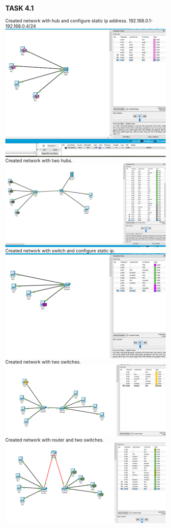 ## TASK 4.1

Created network with hub and configure static ip address.
192.168.0.1-192.168.0.4/24
![hub](https://github.com/Docker-Meds/DevOps_online_Vinnytsia_2021Q2/blob/Master/m4/task4.1/images/image_2021-03-30_11-09-38.png)
Created network with two hubs.
![hub2](https://github.com/Docker-Meds/DevOps_online_Vinnytsia_2021Q2/blob/Master/m4/task4.1/images/image_2021-03-30_11-19-50.png)
Created network with switch and configure static ip.
![switch](https://github.com/Docker-Meds/DevOps_online_Vinnytsia_2021Q2/blob/Master/m4/task4.1/images/image_2021-03-30_11-28-07.png)
Created network with two switches.
![switch2](https://github.com/Docker-Meds/DevOps_online_Vinnytsia_2021Q2/blob/Master/m4/task4.1/images/image_2021-03-30_11-41-34.png)
Created network with router and two switches.
![router](https://github.com/Docker-Meds/DevOps_online_Vinnytsia_2021Q2/blob/Master/m4/task4.1/images/image_2021-03-30_12-07-20.png)
